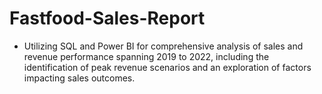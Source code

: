 # Fastfood-Sales-Report
 - Utilizing SQL and Power BI for comprehensive analysis of sales and revenue performance spanning 2019 to 2022, including the identification of peak revenue scenarios and an exploration of factors impacting sales outcomes.
